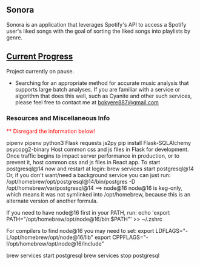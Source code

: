 ## Sonora
Sonora is an application that leverages Spotify's API to access a Spotify user's liked songs with the goal of sorting the liked songs into playlists by genre.

## <u>Current Progress</u>
Project currently on pause.
* Searching for an appropriate method for accurate music analysis that supports large batch analyses. If you are familiar with a service or algorithm that does this well, such as Cyanite and other such services, please feel free to contact me at bokyere887@gmail.com


### Resources and Miscellaneous Info
<span style="color: red;">** Disregard the information below!</span>

pipenv
pipenv
python3
Flask
requests
js2py
pip install Flask-SQLAlchemy psycopg2-binary
Host common css and js files in Flask for development. Once traffic begins to impact server performance in production, or to prevent it, host common css and js files in React app.
To start postgresql@14 now and restart at login:
  brew services start postgresql@14
Or, if you don't want/need a background service you can just run:
  /opt/homebrew/opt/postgresql@14/bin/postgres -D /opt/homebrew/var/postgresql@14
==> node@16
node@16 is keg-only, which means it was not symlinked into /opt/homebrew,
because this is an alternate version of another formula.

If you need to have node@16 first in your PATH, run:
  echo 'export PATH="/opt/homebrew/opt/node@16/bin:$PATH"' >> ~/.zshrc

For compilers to find node@16 you may need to set:
  export LDFLAGS="-L/opt/homebrew/opt/node@16/lib"
  export CPPFLAGS="-I/opt/homebrew/opt/node@16/include"

brew services start postgresql
brew services stop postgresql
